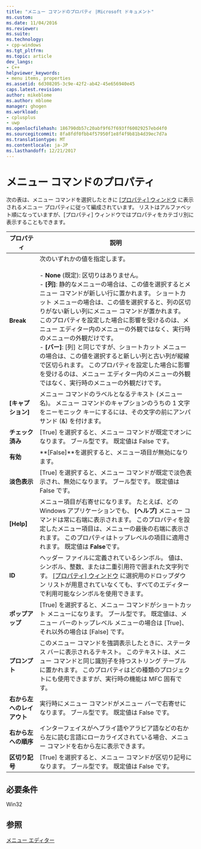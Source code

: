 ```yaml
---
title: "メニュー コマンドのプロパティ |Microsoft ドキュメント"
ms.custom: 
ms.date: 11/04/2016
ms.reviewer: 
ms.suite: 
ms.technology:
- cpp-windows
ms.tgt_pltfrm: 
ms.topic: article
dev_langs:
- C++
helpviewer_keywords:
- menu items, properties
ms.assetid: 6d308205-3c9e-42f2-ab42-45e656940e45
caps.latest.revision: 
author: mikeblome
ms.author: mblome
manager: ghogen
ms.workload:
- cplusplus
- uwp
ms.openlocfilehash: 186790db57c20abf9f67f693ff60029257ebd4f0
ms.sourcegitcommit: 8fa8fdf0fbb4f57950f1e8f4f9b81b4d39ec7d7a
ms.translationtype: MT
ms.contentlocale: ja-JP
ms.lasthandoff: 12/21/2017
---
```

# <a name="menu-command-properties"></a>メニュー コマンドのプロパティ
次の表は、メニュー コマンドを選択したときに [[プロパティ] ウィンドウ](/visualstudio/ide/reference/properties-window) に表示されるメニュー プロパティに従って編成されています。 リストはアルファベット順になっていますが、[プロパティ] ウィンドウではプロパティをカテゴリ別に表示することもできます。  
  
|プロパティ|説明|  
|--------------|-----------------|  
|**Break**|次のいずれかの値を指定します。<br /><br /> -   **None** (既定): 区切りはありません。<br />-   **[列]**: 静的なメニューの場合は、この値を選択するとメニュー コマンドが新しい行に置かれます。 ショートカット メニューの場合は、この値を選択すると、列の区切りがない新しい列にメニュー コマンドが置かれます。 このプロパティを設定した場合に影響を受けるのは、メニュー エディター内のメニューの外観ではなく、実行時のメニューの外観だけです。<br />-   **[バー]**: [列] と同じですが、ショートカット メニューの場合は、この値を選択すると新しい列と古い列が縦線で区切られます。 このプロパティを設定した場合に影響を受けるのは、メニュー エディター内のメニューの外観ではなく、実行時のメニューの外観だけです。|  
|**[キャプション]**|メニュー コマンドのラベルとなるテキスト (メニュー名)。 メニュー コマンドのキャプションのうちの 1 文字をニーモニック キーにするには、その文字の前にアンパサンド (&) を付けます。|  
|**チェック済み**|[True] を選択すると、メニュー コマンドが既定でオンになります。 ブール型です。 既定値は False です。|  
|**有効**|**[False]**を選択すると、メニュー項目が無効になります。|  
|**淡色表示**|[True] を選択すると、メニュー コマンドが既定で淡色表示され、無効になります。 ブール型です。 既定値は False です。|  
|**[Help]**|メニュー項目が右寄せになります。 たとえば、どの Windows アプリケーションでも、 **[ヘルプ]** メニュー コマンドは常に右端に表示されます。 このプロパティを設定したメニュー項目は、メニューの最後の右端に表示されます。 このプロパティはトップレベルの項目に適用されます。 既定値は **False**です。|  
|**ID**|ヘッダー ファイルに定義されているシンボル。 値は、シンボル、整数、または二重引用符で囲まれた文字列です。 [[プロパティ] ウィンドウ](/visualstudio/ide/reference/properties-window) に選択用のドロップダウン リストが用意されていなくても、すべてのエディターで利用可能なシンボルを使用できます。|  
|**ポップアップ**|[True] を選択すると、メニュー コマンドがショートカット メニューになります。 ブール型です。 既定値は、メニュー バーのトップレベル メニューの場合は [True]、それ以外の場合は [False] です。|  
|**プロンプト**|このメニュー コマンドを強調表示したときに、ステータス バーに表示されるテキスト。 このテキストは、メニュー コマンドと同じ識別子を持つストリング テーブルに置かれます。 このプロパティはどの種類のプロジェクトにも使用できますが、実行時の機能は MFC 固有です。|  
|**右から左へのレイアウト**|実行時にメニュー コマンドがメニュー バーで右寄せになります。 ブール型です。 既定値は False です。|  
|**右から左への順序**|インターフェイスがヘブライ語やアラビア語などの右から左に読む言語にローカライズされている場合、メニュー コマンドを右から左に表示できます。|  
|**区切り記号**|[True] を選択すると、メニュー コマンドが区切り記号になります。 ブール型です。 既定値は False です。|  
  

  
## <a name="requirements"></a>必要条件  
 Win32  
  
## <a name="see-also"></a>参照  
 [メニュー エディター](../windows/menu-editor.md)